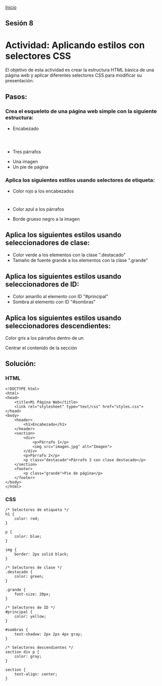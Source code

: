 <!-- No borrar o modificar -->
[Inicio](./index.md)

## Sesión 8 


<!-- Su documentación aquí -->

# Actividad: Aplicando estilos con selectores CSS


El objetivo de esta actividad es crear la estructura HTML básica de una página web y aplicar diferentes selectores CSS para modificar su presentación.

## Pasos:

### Crea el esqueleto de una página web simple con la siguiente estructura:

- Encabezado <header>
- Tres párrafos <p>
- Una imagen <img>
- Un pie de página <footer>

### Aplica los siguientes estilos usando selectores de etiqueta:

- Color rojo a los encabezados <h1>
- Color azul a los párrafos <p>
- Borde grueso negro a la imagen <img>

## Aplica los siguientes estilos usando seleccionadores de clase:

- Color verde a los elementos con la clase ".destacado"
- Tamaño de fuente grande a los elementos con la clase ".grande"

## Aplica los siguientes estilos usando seleccionadores de ID:

- Color amarillo al elemento con ID "#principal"
- Sombra al elemento con ID "#sombras"

## Aplica los siguientes estilos usando seleccionadores descendientes:

Color gris a los párrafos dentro de un <div>
Centrar el contenido de la sección <section>

# Solución: 

### HTML
```
<!DOCTYPE html>
<html>
<head>
    <title>Mi Página Web</title>
    <link rel="stylesheet" type="text/css" href="styles.css">
</head>
<body>
    <header>
        <h1>Encabezado</h1>
    </header>
    <section>
        <div>
            <p>Párrafo 1</p>
            <img src="imagen.jpg" alt="Imagen">
        </div>
        <p>Párrafo 2</p>
        <p class="destacado">Párrafo 3 con clase destacado</p>
    </section>
    <footer>
        <p class="grande">Pie de página</p>
    </footer>
</body>
</html>

```

### CSS
```
/* Selectores de etiqueta */
h1 {
    color: red;
}

p {
    color: blue;
}

img {
    border: 2px solid black;
}

/* Selectores de clase */
.destacado {
    color: green;
}

.grande {
    font-size: 20px;
}

/* Selectores de ID */
#principal {
    color: yellow;
}

#sombras {
    text-shadow: 2px 2px 4px gray;
}

/* Selectores descendientes */
section div p {
    color: gray;
}

section {
    text-align: center;
}

```



